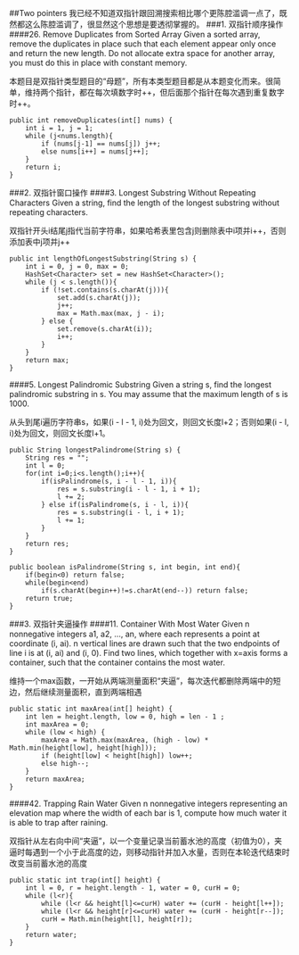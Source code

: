 ##Two pointers
我已经不知道双指针跟回溯搜索相比哪个更陈腔滥调一点了，既然都这么陈腔滥调了，很显然这个思想是要透彻掌握的。
###1. 双指针顺序操作
####26. Remove Duplicates from Sorted Array
Given a sorted array, remove the duplicates in place such that each element appear only once and return the new length.
Do not allocate extra space for another array, you must do this in place with constant memory.

本题目是双指针类型题目的“母题”，所有本类型题目都是从本题变化而来。很简单，维持两个指针，都在每次填数字时++，但后面那个指针在每次遇到重复数字时++。
~~~~
public int removeDuplicates(int[] nums) {
    int i = 1, j = 1;
    while (j<nums.length){
        if (nums[j‐1] == nums[j]) j++;
        else nums[i++] = nums[j++];
    }
    return i;
}
~~~~
###2. 双指针窗口操作
####3. Longest Substring Without Repeating Characters
Given a string, find the length of the longest substring without repeating characters.

双指针开头i结尾j指代当前字符串，如果哈希表里包含j则删除表中i项并i++，否则添加表中j项并j++
~~~~
public int lengthOfLongestSubstring(String s) {     
    int i = 0, j = 0, max = 0;
    HashSet<Character> set = new HashSet<Character>();
    while (j < s.length()){
        if (!set.contains(s.charAt(j))){
            set.add(s.charAt(j));
            j++;
            max = Math.max(max, j - i);
        } else {
            set.remove(s.charAt(i));
            i++;
        }
    }
    return max;
}
~~~~
####5. Longest Palindromic Substring
Given a string s, find the longest palindromic substring in s. You may assume that the maximum length of s is 1000.

从头到尾i遍历字符串s，如果(i - l - 1, i)处为回文，则回文长度l+2；否则如果(i - l, i)处为回文，则回文长度l+1。
~~~~
public String longestPalindrome(String s) {
    String res = "";
    int l = 0;
    for(int i=0;i<s.length();i++){
        if(isPalindrome(s, i - l - 1, i)){
            res = s.substring(i - l - 1, i + 1);
            l += 2;
        } else if(isPalindrome(s, i - l, i)){
            res = s.substring(i - l, i + 1);
            l += 1;
        }
    }
    return res;
}

public boolean isPalindrome(String s, int begin, int end){
    if(begin<0) return false;
    while(begin<end)
        if(s.charAt(begin++)!=s.charAt(end--)) return false;
    return true;
}
~~~~
###3. 双指针夹逼操作
####11. Container With Most Water
Given n nonnegative integers a1, a2, ..., an, where each represents a point at coordinate (i, ai). n vertical lines are drawn such that the two endpoints of line i is at (i, ai) and (i, 0). Find two lines, which together with x=axis forms a container,
such that the container contains the most water.

维持一个max函数，一开始从两端测量面积“夹逼”，每次迭代都删除两端中的短边，然后继续测量面积，直到两端相遇
~~~~
public static int maxArea(int[] height) {
    int len = height.length, low = 0, high = len - 1 ;
    int maxArea = 0;
    while (low < high) {
        maxArea = Math.max(maxArea, (high - low) * Math.min(height[low], height[high]));
        if (height[low] < height[high]) low++;
        else high--;
    }
    return maxArea;
}
~~~~
####42. Trapping Rain Water
Given n nonnegative integers representing an elevation map where the width of each bar is 1, compute how much water it is able to trap after raining.

双指针从左右向中间“夹逼”，以一个变量记录当前蓄水池的高度（初值为0），夹逼时每遇到一个小于此高度的边，则移动指针并加入水量，否则在本轮迭代结束时改变当前蓄水池的高度
~~~~
public static int trap(int[] height) {
    int l = 0, r = height.length - 1, water = 0, curH = 0;
    while (l<r){
        while (l<r && height[l]<=curH) water += (curH - height[l++]);
        while (l<r && height[r]<=curH) water += (curH - height[r--]);
        curH = Math.min(height[l], height[r]);
    }
    return water;
}
~~~~
